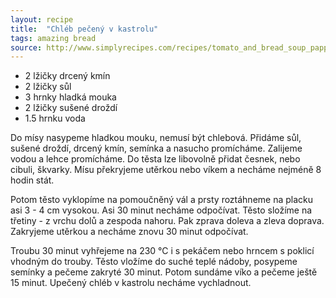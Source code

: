 ```yaml
---
layout: recipe
title:  "Chléb pečený v kastrolu"
tags: amazing bread
source: http://www.simplyrecipes.com/recipes/tomato_and_bread_soup_pappa_al_pomodoro
---
```

* 2 lžičky drcený kmín
* 2 lžičky sůl
* ﻿﻿3 hrnky hladká mouka
* 2 lžičky sušené droždí
* ﻿1.5 hrnku voda

Do mísy nasypeme hladkou mouku, nemusí být chlebová. Přidáme sůl, sušené droždí, drcený kmín, semínka a nasucho promícháme. Zalijeme vodou a lehce promícháme. Do těsta lze libovolně přidat česnek, nebo cibuli, škvarky. Mísu překryjeme utěrkou nebo víkem a necháme nejméně 8 hodin stát.

Potom těsto vyklopíme na pomoučněný vál a prsty roztáhneme na placku asi 3 - 4 cm vysokou. Asi 30 minut necháme odpočívat. Těsto složíme na třetiny - z vrchu dolů a zespoda nahoru. Pak zprava doleva a zleva doprava. Zakryjeme utěrkou a necháme znovu 30 minut odpočívat.

Troubu 30 minut vyhřejeme na 230 °C i s pekáčem nebo hrncem s poklicí vhodným do trouby. Těsto vložíme do suché teplé nádoby, posypeme semínky a pečeme zakryté 30 minut. Potom sundáme víko a pečeme ještě 15 minut. Upečený chléb v kastrolu necháme vychladnout.

